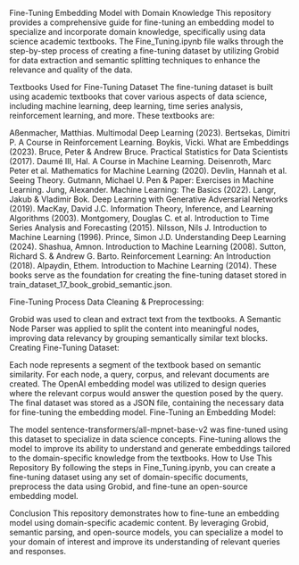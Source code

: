 Fine-Tuning Embedding Model with Domain Knowledge
This repository provides a comprehensive guide for fine-tuning an embedding model to specialize and incorporate domain knowledge, specifically using data science academic textbooks. The Fine_Tuning.ipynb file walks through the step-by-step process of creating a fine-tuning dataset by utilizing Grobid for data extraction and semantic splitting techniques to enhance the relevance and quality of the data.

Textbooks Used for Fine-Tuning Dataset
The fine-tuning dataset is built using academic textbooks that cover various aspects of data science, including machine learning, deep learning, time series analysis, reinforcement learning, and more. These textbooks are:

Aßenmacher, Matthias. Multimodal Deep Learning (2023).
Bertsekas, Dimitri P. A Course in Reinforcement Learning.
Boykis, Vicki. What are Embeddings (2023).
Bruce, Peter & Andrew Bruce. Practical Statistics for Data Scientists (2017).
Daumé III, Hal. A Course in Machine Learning.
Deisenroth, Marc Peter et al. Mathematics for Machine Learning (2020).
Devlin, Hannah et al. Seeing Theory.
Gutmann, Michael U. Pen & Paper: Exercises in Machine Learning.
Jung, Alexander. Machine Learning: The Basics (2022).
Langr, Jakub & Vladimir Bok. Deep Learning with Generative Adversarial Networks (2019).
MacKay, David J.C. Information Theory, Inference, and Learning Algorithms (2003).
Montgomery, Douglas C. et al. Introduction to Time Series Analysis and Forecasting (2015).
Nilsson, Nils J. Introduction to Machine Learning (1996).
Prince, Simon J.D. Understanding Deep Learning (2024).
Shashua, Amnon. Introduction to Machine Learning (2008).
Sutton, Richard S. & Andrew G. Barto. Reinforcement Learning: An Introduction (2018).
Alpaydin, Ethem. Introduction to Machine Learning (2014).
These books serve as the foundation for creating the fine-tuning dataset stored in train_dataset_17_book_grobid_semantic.json.

Fine-Tuning Process
Data Cleaning & Preprocessing:

Grobid was used to clean and extract text from the textbooks.
A Semantic Node Parser was applied to split the content into meaningful nodes, improving data relevancy by grouping semantically similar text blocks.
Creating Fine-Tuning Dataset:

Each node represents a segment of the textbook based on semantic similarity.
For each node, a query, corpus, and relevant documents are created.
The OpenAI embedding model was utilized to design queries where the relevant corpus would answer the question posed by the query.
The final dataset was stored as a JSON file, containing the necessary data for fine-tuning the embedding model.
Fine-Tuning an Embedding Model:

The model sentence-transformers/all-mpnet-base-v2 was fine-tuned using this dataset to specialize in data science concepts.
Fine-tuning allows the model to improve its ability to understand and generate embeddings tailored to the domain-specific knowledge from the textbooks.
How to Use This Repository
By following the steps in Fine_Tuning.ipynb, you can create a fine-tuning dataset using any set of domain-specific documents, preprocess the data using Grobid, and fine-tune an open-source embedding model.

Conclusion
This repository demonstrates how to fine-tune an embedding model using domain-specific academic content. By leveraging Grobid, semantic parsing, and open-source models, you can specialize a model to your domain of interest and improve its understanding of relevant queries and responses.

